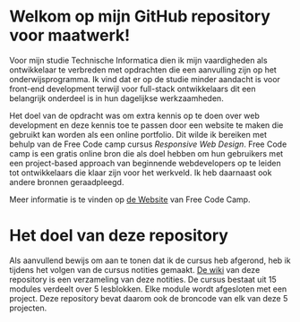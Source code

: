 # Welkom op mijn GitHub repository voor maatwerk!
Voor mijn studie Technische Informatica dien ik mijn vaardigheden als ontwikkelaar te verbreden met opdrachten die een aanvulling zijn op het onderwijsprogramma. Ik vind dat er op de studie minder aandacht is voor front-end development terwijl voor
full-stack ontwikkelaars dit een belangrijk onderdeel is in hun dagelijkse werkzaamheden.

Het doel van de opdracht was om extra kennis op te doen over web development en deze kennis toe te passen
door een website te maken die gebruikt kan worden als een online portfolio. Dit wilde ik bereiken met
behulp van de Free Code camp cursus _Responsive Web Design_. Free Code camp is een gratis online bron
die als doel hebben om hun gebruikers met een project-based approach van beginnende webdevelopers op te
leiden tot ontwikkelaars die klaar zijn voor het werkveld. Ik heb daarnaast ook andere bronnen geraadpleegd.

Meer informatie is te vinden op [de Website](https://www.freecodecamp.org/) van Free Code Camp.

# Het doel van deze repository
Als aanvullend bewijs om aan te tonen dat ik de cursus heb afgerond, heb ik tijdens het volgen van de cursus notities gemaakt. [De wiki](https://github.com/KerrBeeldens/MaatwerkWebDevelopment/wiki) van deze repository is een verzameling van deze notities. De cursus bestaat uit 15 modules verdeelt over 5 lesblokken. Elke module wordt afgesloten met een project. Deze repository bevat daarom ook de broncode van elk van deze 5 projecten.
